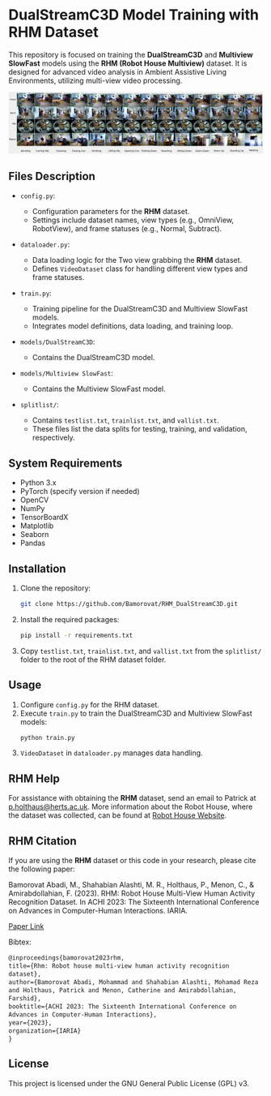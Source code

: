 # DualStreamC3D Model Training with RHM Dataset

This repository is focused on training the **DualStreamC3D** and **Multiview SlowFast** models using the **RHM (Robot House Multiview)** dataset. It is designed for advanced video analysis in Ambient Assistive Living Environments, utilizing multi-view video processing.

![RHM Dataset](RHM_sample_all.png)

## Files Description

- `config.py`: 
    - Configuration parameters for the **RHM** dataset.
    - Settings include dataset names, view types (e.g., OmniView, RobotView), and frame statuses (e.g., Normal, Subtract).

- `dataloader.py`: 
    - Data loading logic for the Two view grabbing the **RHM** dataset.
    - Defines `VideoDataset` class for handling different view types and frame statuses.

- `train.py`: 
    - Training pipeline for the DualStreamC3D and Multiview SlowFast models.
    - Integrates model definitions, data loading, and training loop.

- `models/DualStreamC3D`: 
    - Contains the DualStreamC3D model.

- `models/Multiview SlowFast`: 
    - Contains the Multiview SlowFast model.

- `splitlist/`:
    - Contains `testlist.txt`, `trainlist.txt`, and `vallist.txt`.
    - These files list the data splits for testing, training, and validation, respectively.


## System Requirements

- Python 3.x
- PyTorch (specify version if needed)
- OpenCV
- NumPy
- TensorBoardX
- Matplotlib
- Seaborn
- Pandas

## Installation

1. Clone the repository:
    ```bash
    git clone https://github.com/Bamorovat/RHM_DualStreamC3D.git
    ```

2. Install the required packages:
    ```bash
    pip install -r requirements.txt
    ```
   
3. Copy `testlist.txt`, `trainlist.txt`, and `vallist.txt` from the `splitlist/` folder to the root of the RHM dataset folder.


## Usage

1. Configure `config.py` for the RHM dataset.
2. Execute `train.py` to train the DualStreamC3D and Multiview SlowFast models:
    ```bash
    python train.py
    ```
3. `VideoDataset` in `dataloader.py` manages data handling.

## RHM Help

For assistance with obtaining the **RHM** dataset, send an email to Patrick at [p.holthaus@herts.ac.uk](mailto:p.holthaus@herts.ac.uk). More information about the Robot House, where the dataset was collected, can be found at [Robot House Website](https://robothouse.herts.ac.uk/).

## RHM Citation

If you are using the **RHM** dataset or this code in your research, please cite the following paper:

Bamorovat Abadi, M., Shahabian Alashti, M. R., Holthaus, P., Menon, C., & Amirabdollahian, F. (2023). RHM: Robot House Multi-View Human Activity Recognition Dataset. In ACHI 2023: The Sixteenth International Conference on Advances in Computer-Human Interactions. IARIA.

[Paper Link](https://www.thinkmind.org/index.php?view=article&articleid=achi_2023_4_160_20077)

Bibtex:
```
@inproceedings{bamorovat2023rhm,
title={Rhm: Robot house multi-view human activity recognition dataset},
author={Bamorovat Abadi, Mohammad and Shahabian Alashti, Mohamad Reza and Holthaus, Patrick and Menon, Catherine and Amirabdollahian, Farshid},
booktitle={ACHI 2023: The Sixteenth International Conference on Advances in Computer-Human Interactions},
year={2023},
organization={IARIA}
}
```


## License

This project is licensed under the GNU General Public License (GPL) v3.
